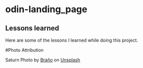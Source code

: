 # odin-landing_page

## Lessons learned

Here are some of the lessons I learned while doing this project.

#Photo Attribution

Saturn
Photo by <a href="https://unsplash.com/@3dparadise?utm_source=unsplash&utm_medium=referral&utm_content=creditCopyText">Braňo</a> on <a href="https://unsplash.com/s/photos/universe?utm_source=unsplash&utm_medium=referral&utm_content=creditCopyText">Unsplash</a>
  